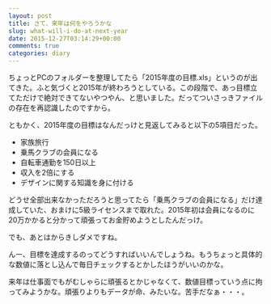 ```yaml
---
layout: post
title: さて、来年は何をやろうかな
slug: what-will-i-do-at-next-year
date: 2015-12-27T03:14:29+00:00
comments: true
categories: diary
---
```


ちょっとPCのフォルダーを整理してたら「2015年度の目標.xls」というのが出てきた。ふと気づくと2015年が終わろうとしている。この段階で、あっ目標立てただけで絶対できてないやつやん、と思いました。だってついさっきファイルの存在を再認識したのですから。

ともかく、2015年度の目標はなんだっけと見返してみると以下の5項目だった。

- 家族旅行
- 乗馬クラブの会員になる
- 自転車通勤を150日以上
- 収入を2倍にする
- デザインに関する知識を身に付ける

どうせ全部出来なかっただろうと思ってたら「乗馬クラブの会員になる」だけ達成していた、おまけに5級ライセンスまで取れた。2015年初は会員になるのに20万かかると分かって頑張ってお金貯めようとしたんだっけ。

でも、あとはからきしダメですね。

んー、目標を達成するのってどうすればいいんでしょうね。もうちょっと具体的な数値に落とし込んで毎日チェックするとかしたほうがいいのかな。

来年は仕事面でもがむしゃらに頑張るとかじゃなくて、数値目標っていう点に拘ってみようかな。頑張りよりもデータが命、みたいな。苦手だなぁ・・・。
